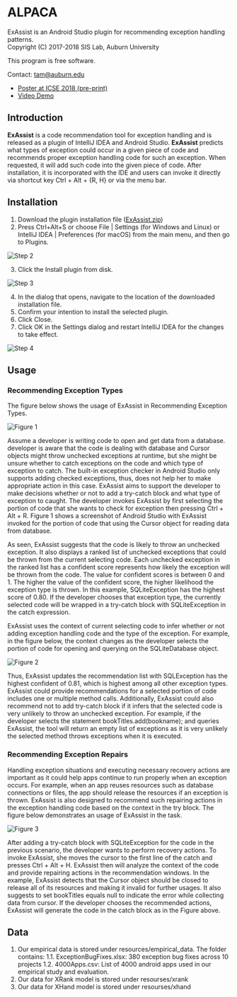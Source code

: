 # ALPACA
ExAssist is an Android Studio plugin for recommending exception handling patterns.  
Copyright (C) 2017-2018 SIS Lab, Auburn University

This program is free software. 

Contact: tam@auburn.edu 
  
* [Poster at ICSE 2018 (pre-print)](https://bitbucket.org/tamnguyenthe/exassist/raw/b33885b9b5aa5cb64dd7ddbed5a73c15fe675412/resources/paper/ICSE_Poster_from_Research_Track_2018_32.pdf)
* [Video Demo](https://www.youtube.com/watch?v=J8JZtrWc3yE)

## Introduction
**ExAssist** is a code recommendation tool for exception handling and is released as a plugin of IntelliJ IDEA and Android Studio. 
**ExAssist** predicts what types of exception could occur in a given piece of code and recommends proper exception handling code for such an exception. 
When requested, it will add such code into the given piece of code.
After installation, it is incorporated with the IDE and users can invoke it directly via shortcut key Ctrl + Alt + {R, H} or via the menu bar.
## Installation
1. Download the plugin installation file ([ExAssist.zip](https://bitbucket.org/tamnguyenthe/exassist_repo/raw/87732c699dbb1c3f65232f9b69cfe77663f1f808/ExAssist.zip))
2. Press Ctrl+Alt+S or choose File | Settings (for Windows and Linux) or IntelliJ IDEA | Preferences (for macOS) from the main menu, and then go to Plugins.

![Step 2](https://bitbucket.org/tamnguyenthe/exassist_repo/raw/master/resources/figures/Step2.PNG)

3. Click the Install plugin from disk.

![Step 3](https://bitbucket.org/tamnguyenthe/exassist_repo/raw/master/resources/figures/Step3.PNG)

4. In the dialog that opens, navigate to the location of the downloaded installation file.
5. Confirm your intention to install the selected plugin.
6. Click Close.
7. Click OK in the Settings dialog and restart IntelliJ IDEA for the changes to take effect.

![Step 4](https://bitbucket.org/tamnguyenthe/exassist_repo/raw/master/resources/figures/Step4.PNG)

## Usage
### Recommending Exception Types
The figure below shows the usage of ExAssist in Recommending Exception Types. 

![Figure 1](https://bitbucket.org/tamnguyenthe/exassist_repo/raw/master/resources/figures/first_usage.png)

Assume a developer is writing
code to open and get data from a database. developer is aware that the code is dealing with database and Cursor
objects might throw unchecked exceptions at runtime, but she
might be unsure whether to catch exceptions on the code and which
type of exception to catch. The built-in exception checker in Android
Studio only supports adding checked exceptions, thus, does
not help her to make appropriate action in this case.
ExAssist aims to support the developer to make decisions whether
or not to add a try-catch block and what type of exception to caught.
The developer invokes ExAssist by first selecting the portion of
code that she wants to check for exception then pressing Ctrl + Alt + R. Figure 1 shows a screenshot of Android Studio with ExAssist
invoked for the portion of code that using the Cursor object for
reading data from database. 

As seen, ExAssist suggests that the code
is likely to throw an unchecked exception. It also displays a ranked
list of unchecked exceptions that could be thrown from the current
selecting code. Each unchecked exception in the ranked list has a
confident score represents how likely the exception will be thrown
from the code. The value for confident scores is between 0 and 1.
The higher the value of the confident score, the higher likelihood
the exception type is thrown. In this example, SQLiteException has
the highest score of 0.80. If the developer chooses that exception
type, the currently selected code will be wrapped in a try-catch
block with SQLiteException in the catch expression.

ExAssist uses the context of current selecting code to infer
whether or not adding exception handling code and the type of
the exception. For example, in the figure below, the context changes as the
developer selects the portion of code for opening and querying on
the SQLiteDatabase object. 

![Figure 2](https://bitbucket.org/tamnguyenthe/exassist_repo/raw/master/resources/figures/second_usage.png)

Thus, ExAssist updates the recommendation
list with SQLException has the highest confident of 0.81,
which is highest among all other exception types.
ExAssist could provide recommendations for a selected portion
of code includes one or multiple method calls. Additionally, ExAssist
could also recommend not to add try-catch block if it infers
that the selected code is very unlikely to throw an unchecked
exception. For example, if the developer selects the statement bookTitles.add(bookname);
and queries ExAssist, the tool will return an
empty list of exceptions as it is very unlikely the selected method
throws exceptions when it is executed.

### Recommending Exception Repairs
Handling exception situations and executing necessary recovery actions are important as 
it could help apps continue to run properly when an exception
occurs. For example, when an app reuses resources such as database
connections or files, the app should release the resources if
an exception is thrown. ExAssist is also designed to recommend
such repairing actions in the exception handling code based on the
context in the try block. The figure below demonstrates an usage of ExAssist in the task. 

![Figure 3](https://bitbucket.org/tamnguyenthe/exassist_repo/raw/master/resources/figures/third_usage.png)

After adding a try-catch block with SQLiteException for the code in the previous scenario, 
the developer wants to perform recovery actions.
To invoke ExAssist, she moves the cursor to the first line of the catch
and presses Ctrl + Alt + H. ExAssist then will analyze the context
of the code and provide repairing actions in the recommendation
windows. In the example, ExAssist detects that the Cursor object
should be closed to release all of its resources and making it invalid
for further usages. It also suggests to set bookTitles equals null to
indicate the error while collecting data from cursor. If the developer
chooses the recommended actions, ExAssist will generate the code
in the catch block as in the Figure above.

## Data
1. Our empirical data is stored under resources/empirical_data. The folder contains:
1.1. ExceptionBugFixes.xlsx: 380 exception bug fixes across 10 projects
1.2. 4000Apps.csv: List of 4000 android apps used in our empirical study and evaluation.
2. Our data for XRank model is stored under resourses/xrank
3. Our data for XHand model is stored under resourses/xhand
